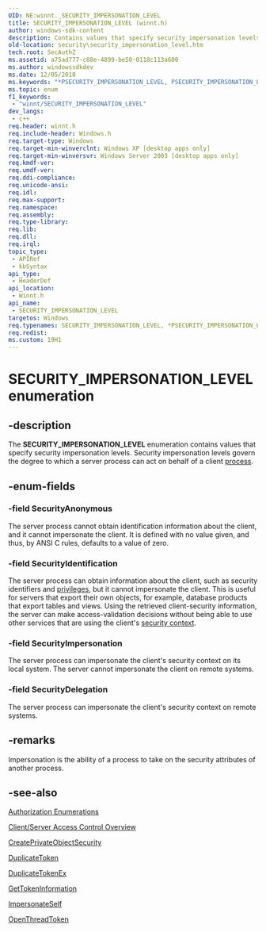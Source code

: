 ```yaml
---
UID: NE:winnt._SECURITY_IMPERSONATION_LEVEL
title: SECURITY_IMPERSONATION_LEVEL (winnt.h)
author: windows-sdk-content
description: Contains values that specify security impersonation levels. Security impersonation levels govern the degree to which a server process can act on behalf of a client process.
old-location: security\security_impersonation_level.htm
tech.root: SecAuthZ
ms.assetid: a75ad777-c88e-4899-be50-0118c113a600
ms.author: windowssdkdev
ms.date: 12/05/2018
ms.keywords: "*PSECURITY_IMPERSONATION_LEVEL, PSECURITY_IMPERSONATION_LEVEL, PSECURITY_IMPERSONATION_LEVEL enumeration pointer [Security], SECURITY_IMPERSONATION_LEVEL, SECURITY_IMPERSONATION_LEVEL enumeration [Security], SecurityAnonymous, SecurityDelegation, SecurityIdentification, SecurityImpersonation, _win32_security_impersonation_level_str, security.security_impersonation_level, winnt/PSECURITY_IMPERSONATION_LEVEL, winnt/SECURITY_IMPERSONATION_LEVEL, winnt/SecurityAnonymous, winnt/SecurityDelegation, winnt/SecurityIdentification, winnt/SecurityImpersonation"
ms.topic: enum
f1_keywords: 
 - "winnt/SECURITY_IMPERSONATION_LEVEL"
dev_langs:
 - c++
req.header: winnt.h
req.include-header: Windows.h
req.target-type: Windows
req.target-min-winverclnt: Windows XP [desktop apps only]
req.target-min-winversvr: Windows Server 2003 [desktop apps only]
req.kmdf-ver: 
req.umdf-ver: 
req.ddi-compliance: 
req.unicode-ansi: 
req.idl: 
req.max-support: 
req.namespace: 
req.assembly: 
req.type-library: 
req.lib: 
req.dll: 
req.irql: 
topic_type:
 - APIRef
 - kbSyntax
api_type:
 - HeaderDef
api_location:
 - Winnt.h
api_name:
 - SECURITY_IMPERSONATION_LEVEL
targetos: Windows
req.typenames: SECURITY_IMPERSONATION_LEVEL, *PSECURITY_IMPERSONATION_LEVEL
req.redist: 
ms.custom: 19H1
---
```


# SECURITY_IMPERSONATION_LEVEL enumeration


## -description


The <b>SECURITY_IMPERSONATION_LEVEL</b> enumeration contains values that specify security impersonation levels. Security impersonation levels govern the degree to which a server process can act on behalf of a client <a href="https://docs.microsoft.com/windows/desktop/SecGloss/p-gly">process</a>.


## -enum-fields




### -field SecurityAnonymous

The server process cannot obtain identification information about the client, and it cannot impersonate the client. It is defined with no value given, and thus, by ANSI C rules, defaults to a value of zero.


### -field SecurityIdentification

The server process can obtain information about the client, such as security identifiers and <a href="https://docs.microsoft.com/windows/desktop/SecGloss/p-gly">privileges</a>, but it cannot impersonate the client. This is useful for servers that export their own objects, for example, database products that export tables and views. Using the retrieved client-security information, the server can make access-validation decisions without being able to use other services that are using the client's <a href="https://docs.microsoft.com/windows/desktop/SecGloss/s-gly">security context</a>.


### -field SecurityImpersonation

The server process can impersonate the client's security context on its local system. The server cannot impersonate the client on remote systems.


### -field SecurityDelegation

The server process can impersonate the client's security context on remote systems. 





## -remarks



Impersonation is the ability of a process to take on the security attributes of another process.




## -see-also




<a href="https://docs.microsoft.com/windows/desktop/SecAuthZ/authorization-enumerations">Authorization Enumerations</a>



<a href="https://docs.microsoft.com/windows/desktop/SecAuthZ/client-server-access-control">Client/Server Access Control Overview</a>



<a href="https://docs.microsoft.com/windows/desktop/api/securitybaseapi/nf-securitybaseapi-createprivateobjectsecurity">CreatePrivateObjectSecurity</a>



<a href="https://docs.microsoft.com/windows/desktop/api/securitybaseapi/nf-securitybaseapi-duplicatetoken">DuplicateToken</a>



<a href="https://docs.microsoft.com/windows/desktop/api/securitybaseapi/nf-securitybaseapi-duplicatetokenex">DuplicateTokenEx</a>



<a href="https://docs.microsoft.com/windows/desktop/api/securitybaseapi/nf-securitybaseapi-gettokeninformation">GetTokenInformation</a>



<a href="https://docs.microsoft.com/windows/desktop/api/securitybaseapi/nf-securitybaseapi-impersonateself">ImpersonateSelf</a>



<a href="https://docs.microsoft.com/windows/desktop/api/processthreadsapi/nf-processthreadsapi-openthreadtoken">OpenThreadToken</a>
 

 

